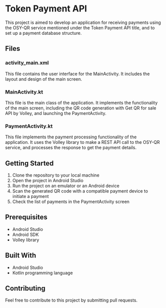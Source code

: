 # Token Payment API

This project is aimed to develop an application for receiving payments using the OSY-QR service mentioned under the Token Payment API title, and to set up a payment database structure.

## Files

### activity_main.xml
This file contains the user interface for the MainActivity. It includes the layout and design of the main screen.

### MainActivity.kt
This file is the main class of the application. It implements the functionality of the main screen, including the QR code generation with Get QR for sale API by Volley, and launching the PaymentActivity.

### PaymentActivity.kt
This file implements the payment processing functionality of the application. It uses the Volley library to make a REST API call to the OSY-QR service, and processes the response to get the payment details.

## Getting Started

1. Clone the repository to your local machine
2. Open the project in Android Studio
3. Run the project on an emulator or an Android device
4. Scan the generated QR code with a compatible payment device to initiate a payment
5. Check the list of payments in the PaymentActivity screen

## Prerequisites

- Android Studio
- Android SDK
- Volley library

## Built With

- Android Studio
- Kotlin programming language

## Contributing

Feel free to contribute to this project by submitting pull requests.
